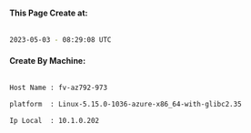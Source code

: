 
   
#### This Page Create at:

```bash

2023-05-03 - 08:29:08 UTC

```

#### Create By Machine:

```bash

Host Name : fv-az792-973

platform  : Linux-5.15.0-1036-azure-x86_64-with-glibc2.35

Ip Local  : 10.1.0.202

```

